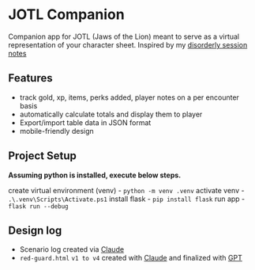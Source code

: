 # JOTL Companion
Companion app for JOTL (Jaws of the Lion) meant to serve as a virtual representation of your character sheet. Inspired by my [disorderly session notes](https://github.com/mcclellangg/PARA/blob/master/4_Resources/Gaming/JOTL/Red%20Guard%20Sheet.md)

## Features
- track gold, xp, items, perks added, player notes on a per encounter basis
- automatically calculate totals and display them to player
- Export/import table data in JSON format
- mobile-friendly design

## Project Setup
**Assuming python is installed, execute below steps.**

create virtual environment (venv) - `python -m venv .venv`
activate venv - `.\.venv\Scripts\Activate.ps1`
install flask - `pip install flask`
run app - `flask run --debug`

## Design log
- Scenario log created via [Claude](https://claude.ai/public/artifacts/c78b5bc0-21f5-4b75-a5c7-38e383844d6b)
- `red-guard.html` `v1 to v4` created with [Claude](https://claude.ai/public/artifacts/73a1ceb4-def8-4970-a47d-0ac89c5b57bf) and finalized with [GPT](https://chatgpt.com/share/689b7e10-e404-8005-8610-fc989c4f244d)
